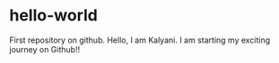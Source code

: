 # hello-world
First repository on github.
Hello, I am Kalyani. I am starting my exciting journey on Github!!
